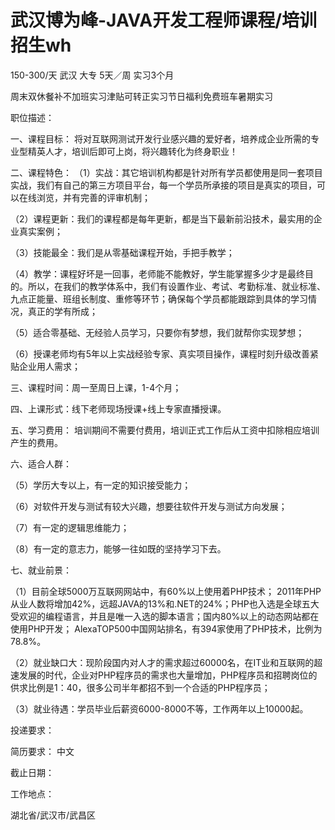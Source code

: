 # 武汉博为峰-JAVA开发工程师课程/培训招生wh

150-300/天 武汉 大专 5天／周 实习3个月

周末双休餐补不加班实习津贴可转正实习节日福利免费班车暑期实习

职位描述：

一、课程目标： 将对互联网测试开发行业感兴趣的爱好者，培养成企业所需的专业型精英人才，培训后即可上岗，将兴趣转化为终身职业！

 二、课程特色： （1）实战：其它培训机构都是针对所有学员都使用是同一套项目实战，我们有自己的第三方项目平台，每一个学员所承接的项目是真实的项目，可以在线浏览，并有完善的评审机制；

 （2）课程更新：我们的课程都是每年更新，都是当下最新前沿技术，最实用的企业真实案例；

 （3）技能最全：我们是从零基础课程开始，手把手教学；

 （4）教学：课程好坏是一回事，老师能不能教好，学生能掌握多少才是最终目的。所以，在我们的教学体系中，我们有设置作业、考试、考勤标准、就业标准、九点正能量、班组长制度、重修等环节；确保每个学员都能跟踪到具体的学习情况，真正的学有所成； 

（5）适合零基础、无经验人员学习，只要你有梦想，我们就帮你实现梦想； 

（6）授课老师均有5年以上实战经验专家、真实项目操作，课程时刻升级改善紧贴企业用人需求；

 三、课程时间：周一至周日上课，1-4个月；

 四、上课形式：线下老师现场授课+线上专家直播授课。

 五、学习费用： 培训期间不需要付费用，培训正式工作后从工资中扣除相应培训产生的费用。

 六、适合人群： 

（5）学历大专以上，有一定的知识接受能力； 

（6）对软件开发与测试有较大兴趣，想要往软件开发与测试方向发展； 

（7）有一定的逻辑思维能力； 

（8）有一定的意志力，能够一往如既的坚持学习下去。 

七、就业前景： 

（1）目前全球5000万互联网网站中，有60%以上使用着PHP技术； 2011年PHP从业人数将增加42%，远超JAVA的13%和.NET的24%；PHP也入选是全球五大受欢迎的编程语言，并且是唯一入选的脚本语言；国内80%以上的动态网站都在使用PHP开发； AlexaTOP500中国网站排名，有394家使用了PHP技术，比例为78.8%。 

（2）就业缺口大：现阶段国内对人才的需求超过60000名，在IT业和互联网的超速发展的时代，企业对PHP程序员的需求也大量增加，PHP程序员和招聘岗位的供求比例是1：40，很多公司半年都招不到一个合适的PHP程序员；

 （3）就业待遇：学员毕业后薪资6000-8000不等，工作两年以上10000起。 

投递要求：

简历要求： 中文

截止日期：

工作地点：

湖北省/武汉市/武昌区